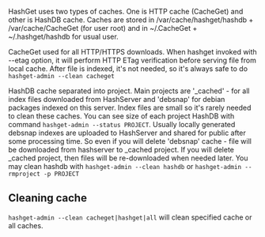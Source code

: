 HashGet uses two types of caches. One is HTTP cache (CacheGet) and other is HashDB cache.
Caches are stored in /var/cache/hashget/hashdb + /var/cache/CacheGet (for user root) and in ~/.CacheGet + ~/.hashget/hashdb for usual user.

CacheGet used for all HTTP/HTTPS downloads. When hashget invoked with --etag option, it will perform HTTP ETag verification before serving file from local cache. After file is indexed, it's not needed, so it's always safe to do `hashget-admin --clean cacheget`

HashDB cache separated into project. Main projects are '_cached' - for all index files downloaded from HashServer and 'debsnap' for debian packages indexed on this server. Index files are small so it's rarely needed to clean these caches. You can see size of each project HashDB with command `hashget-admin --status PROJECT`. Usually locally generated debsnap indexes are uploaded to HashServer and shared for public after some processing time. So even if you will delete 'debsnap' cache - file will be downloaded from hashserver to _cached project. If you will delete _cached project, then files will be re-downloaded when needed later. You may clean hashdb with `hashget-admin --clean hashdb` or `hashget-admin --rmproject -p PROJECT `

## Cleaning cache
`hashget-admin --clean cacheget|hashget|all` will clean specified cache or all caches.

